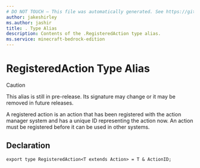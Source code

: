 ```yaml
---
# DO NOT TOUCH — This file was automatically generated. See https://github.com/mojang/minecraftapidocsgenerator to modify descriptions, examples, etc.
author: jakeshirley
ms.author: jashir
title: . Type Alias
description: Contents of the .RegisteredAction type alias.
ms.service: minecraft-bedrock-edition
---
```

# RegisteredAction Type Alias

> [!CAUTION]
> This alias is still in pre-release.  Its signature may change or it may be removed in future releases.

A registered action is an action that has been registered with the action manager system and has a unique ID representing the action now. An action must be registered before it can be used in other systems.

## Declaration
`export type RegisteredAction<T extends Action> = T & ActionID;`
